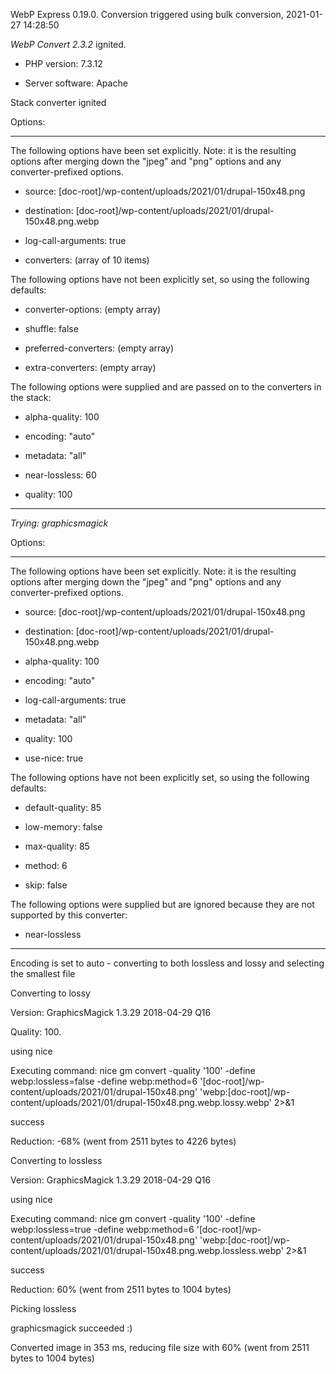 WebP Express 0.19.0. Conversion triggered using bulk conversion, 2021-01-27 14:28:50

*WebP Convert 2.3.2*  ignited.
- PHP version: 7.3.12
- Server software: Apache

Stack converter ignited

Options:
------------
The following options have been set explicitly. Note: it is the resulting options after merging down the "jpeg" and "png" options and any converter-prefixed options.
- source: [doc-root]/wp-content/uploads/2021/01/drupal-150x48.png
- destination: [doc-root]/wp-content/uploads/2021/01/drupal-150x48.png.webp
- log-call-arguments: true
- converters: (array of 10 items)

The following options have not been explicitly set, so using the following defaults:
- converter-options: (empty array)
- shuffle: false
- preferred-converters: (empty array)
- extra-converters: (empty array)

The following options were supplied and are passed on to the converters in the stack:
- alpha-quality: 100
- encoding: "auto"
- metadata: "all"
- near-lossless: 60
- quality: 100
------------


*Trying: graphicsmagick* 

Options:
------------
The following options have been set explicitly. Note: it is the resulting options after merging down the "jpeg" and "png" options and any converter-prefixed options.
- source: [doc-root]/wp-content/uploads/2021/01/drupal-150x48.png
- destination: [doc-root]/wp-content/uploads/2021/01/drupal-150x48.png.webp
- alpha-quality: 100
- encoding: "auto"
- log-call-arguments: true
- metadata: "all"
- quality: 100
- use-nice: true

The following options have not been explicitly set, so using the following defaults:
- default-quality: 85
- low-memory: false
- max-quality: 85
- method: 6
- skip: false

The following options were supplied but are ignored because they are not supported by this converter:
- near-lossless
------------

Encoding is set to auto - converting to both lossless and lossy and selecting the smallest file

Converting to lossy
Version: GraphicsMagick 1.3.29 2018-04-29 Q16 
Quality: 100. 
using nice
Executing command: nice gm convert -quality '100' -define webp:lossless=false -define webp:method=6 '[doc-root]/wp-content/uploads/2021/01/drupal-150x48.png' 'webp:[doc-root]/wp-content/uploads/2021/01/drupal-150x48.png.webp.lossy.webp' 2>&1
success
Reduction: -68% (went from 2511 bytes to 4226 bytes)

Converting to lossless
Version: GraphicsMagick 1.3.29 2018-04-29 Q16 
using nice
Executing command: nice gm convert -quality '100' -define webp:lossless=true -define webp:method=6 '[doc-root]/wp-content/uploads/2021/01/drupal-150x48.png' 'webp:[doc-root]/wp-content/uploads/2021/01/drupal-150x48.png.webp.lossless.webp' 2>&1
success
Reduction: 60% (went from 2511 bytes to 1004 bytes)

Picking lossless
graphicsmagick succeeded :)

Converted image in 353 ms, reducing file size with 60% (went from 2511 bytes to 1004 bytes)
